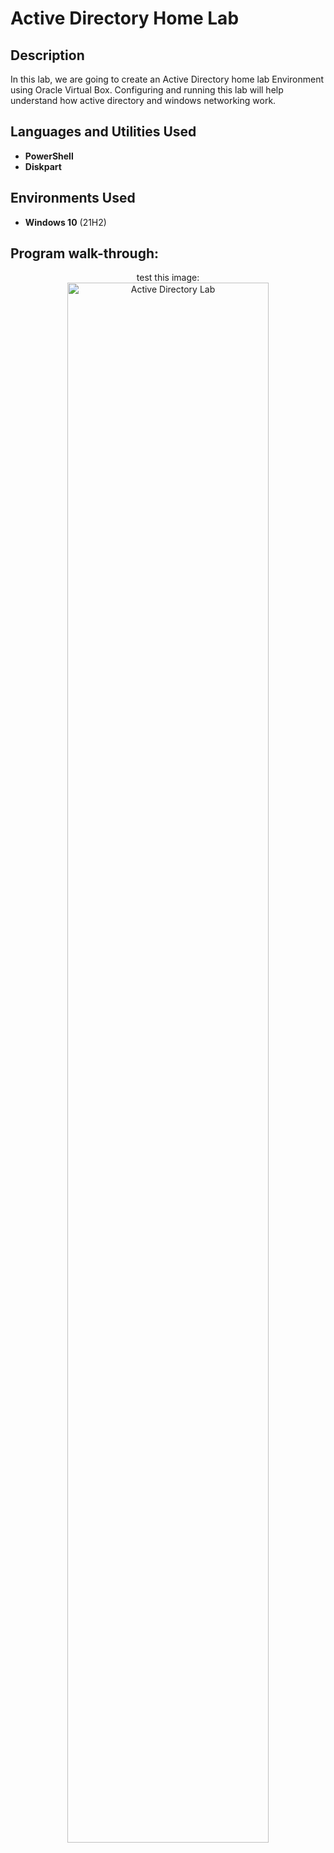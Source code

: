 <h1>Active Directory Home Lab</h1>

<h2>Description</h2>
In this lab, we are going to create an Active Directory home lab Environment using Oracle Virtual Box. Configuring and running this lab will help understand how active directory and windows networking work.
<br />


<h2>Languages and Utilities Used</h2>

- <b>PowerShell</b> 
- <b>Diskpart</b>

<h2>Environments Used </h2>

- <b>Windows 10</b> (21H2)

<h2>Program walk-through:</h2>

<p align="center">
test this image: <br/>
<img src="https://github.com/jpap19/ActiveDirectoryLab/commit/2fdcb0ec73ed43c3e63585bc33ffbe97535f96d5" height="80%" width="80%" alt="Active Directory Lab"/>
<br />
<br />


<!--
 ```diff
- text in red
+ text in green
! text in orange
# text in gray
@@ text in purple (and bold)@@
```
--!>
